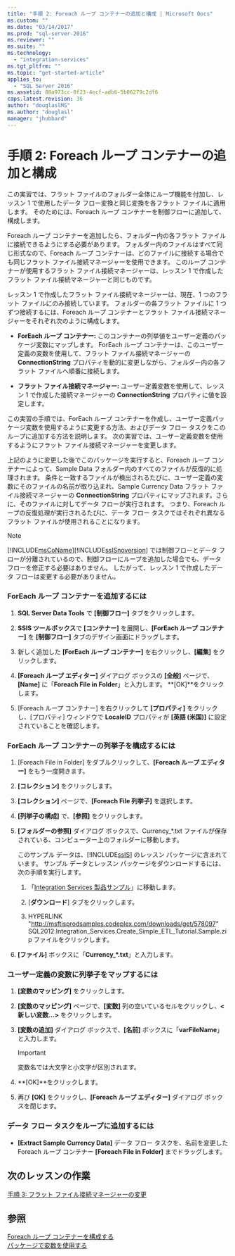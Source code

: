 ```yaml
---
title: "手順 2: Foreach ループ コンテナーの追加と構成 | Microsoft Docs"
ms.custom: ""
ms.date: "03/14/2017"
ms.prod: "sql-server-2016"
ms.reviewer: ""
ms.suite: ""
ms.technology: 
  - "integration-services"
ms.tgt_pltfrm: ""
ms.topic: "get-started-article"
applies_to: 
  - "SQL Server 2016"
ms.assetid: 88a973cc-0f23-4ecf-adb6-5b06279c2df6
caps.latest.revision: 36
author: "douglaslMS"
ms.author: "douglasl"
manager: "jhubbard"
---
```

# 手順 2: Foreach ループ コンテナーの追加と構成
この実習では、フラット ファイルのフォルダー全体にループ機能を付加し、レッスン 1 で使用したデータ フロー変換と同じ変換を各フラット ファイルに適用します。 そのためには、Foreach ループ コンテナーを制御フローに追加して、構成します。  
  
Foreach ループ コンテナーを追加したら、フォルダー内の各フラット ファイルに接続できるようにする必要があります。 フォルダー内のファイルはすべて同じ形式なので、Foreach ループ コンテナーは、どのファイルに接続する場合でも同じフラット ファイル接続マネージャーを使用できます。 このループ コンテナーが使用するフラット ファイル接続マネージャーは、レッスン 1 で作成したフラット ファイル接続マネージャーと同じものです。  
  
レッスン 1 で作成したフラット ファイル接続マネージャーは、現在、1 つのフラット ファイルにのみ接続しています。 フォルダーの各フラット ファイルに 1 つずつ接続するには、Foreach ループ コンテナーとフラット ファイル接続マネージャーをそれぞれ次のように構成します。  
  
-   **ForEach ループ コンテナー:** このコンテナーの列挙値をユーザー定義のパッケージ変数にマップします。 ForEach ループ コンテナーは、このユーザー定義の変数を使用して、フラット ファイル接続マネージャーの **ConnectionString** プロパティを動的に変更しながら、フォルダー内の各フラット ファイルへ順番に接続します。  
  
-   **フラット ファイル接続マネージャー:** ユーザー定義変数を使用して、レッスン 1 で作成した接続マネージャーの **ConnectionString** プロパティに値を設定します。  
  
この実習の手順では、ForEach ループ コンテナーを作成し、ユーザー定義パッケージ変数を使用するように変更する方法、およびデータ フロー タスクをこのループに追加する方法を説明します。 次の実習では、ユーザー定義変数を使用するようにフラット ファイル接続マネージャーを変更します。  
  
上記のように変更した後でこのパッケージを実行すると、Foreach ループ コンテナーによって、Sample Data フォルダー内のすべてのファイルが反復的に処理されます。 条件と一致するファイルが検出されるたびに、ユーザー定義の変数にそのファイルの名前が取り込まれ、Sample Currency Data フラット ファイル接続マネージャーの **ConnectionString** プロパティにマップされます。さらに、そのファイルに対してデータ フローが実行されます。 つまり、Foreach ループの反復処理が実行されるたびに、データ フロー タスクではそれぞれ異なるフラット ファイルが使用されることになります。  
  
> [!NOTE]  
> [!INCLUDE[msCoName](../includes/msconame-md.md)][!INCLUDE[ssISnoversion](../includes/ssisnoversion-md.md)] では制御フローとデータ フローが分離されているので、制御フローにループを追加した場合でも、データ フローを修正する必要はありません。 したがって、レッスン 1 で作成したデータ フローは変更する必要がありません。  
  
### ForEach ループ コンテナーを追加するには  
  
1.  **SQL Server Data Tools** で **[制御フロー]** タブをクリックします。  
  
2.  **SSIS ツールボックス**で **[コンテナー]** を展開し、**[ForEach ループ コンテナー]** を **[制御フロー]** タブのデザイン画面にドラッグします。  
  
3.  新しく追加した **[ForEach ループ コンテナー]** を右クリックし、**[編集]** をクリックします。  
  
4.  **[Foreach ループ エディター]** ダイアログ ボックスの **[全般]** ページで、**[Name]** に「**Foreach File in Folder**」と入力します。 **[OK]**をクリックします。  
  
5.  [Foreach ループ コンテナー] を右クリックして **[プロパティ]** をクリックし、[プロパティ] ウィンドウで **LocaleID** プロパティが **[英語 (米国)]** に設定されていることを確認します。  
  
### ForEach ループ コンテナーの列挙子を構成するには  
  
1.  [Foreach File in Folder] をダブルクリックして、**[Foreach ループ エディター]** をもう一度開きます。  
  
2.  **[コレクション]** をクリックします。  
  
3.  **[コレクション]** ページで、**[Foreach File 列挙子]** を選択します。  
  
4.  **[列挙子の構成]** で、**[参照]** をクリックします。  
  
5.  **[フォルダーの参照]** ダイアログ ボックスで、Currency_*.txt ファイルが保存されている、コンピューター上のフォルダーに移動します。  
  
    このサンプル データは、[!INCLUDE[ssIS](../includes/ssis-md.md)] のレッスン パッケージに含まれています。 サンプル データとレッスン パッケージをダウンロードするには、次の手順を実行します。  
  
    1.  「[Integration Services 製品サンプル](http://go.microsoft.com/fwlink/?LinkId=275027)」に移動します。  
  
    2.  [**ダウンロード**] タブをクリックします。  
  
    3.  HYPERLINK "http://msftisprodsamples.codeplex.com/downloads/get/578097" SQL2012.Integration_Services.Create_Simple_ETL_Tutorial.Sample.zip ファイルをクリックします。  
  
6.  **[ファイル]** ボックスに「**Currency_\*.txt**」と入力します。  
  
### ユーザー定義の変数に列挙子をマップするには  
  
1.  **[変数のマッピング]** をクリックします。  
  
2.  **[変数のマッピング]** ページで、**[変数]** 列の空いているセルをクリックし、**\<新しい変数…>** をクリックします。  
  
3.  **[変数の追加]** ダイアログ ボックスで、**[名前]** ボックスに「**varFileName**」と入力します。  
  
    > [!IMPORTANT]  
    > 変数名では大文字と小文字が区別されます。  
  
4.  **[OK]**をクリックします。  
  
5.  再び **[OK]** をクリックし、**[Foreach ループ エディター]** ダイアログ ボックスを閉じます。  
  
### データ フロー タスクをループに追加するには  
  
-   **[Extract Sample Currency Data]** データ フロー タスクを、名前を変更した Foreach ループ コンテナー **[Foreach File in Folder]** までドラッグします。  
  
## 次のレッスンの作業  
[手順 3: フラット ファイル接続マネージャーの変更](../integration-services/step-3-modifying-the-flat-file-connection-manager.md)  
  
## 参照  
[Foreach ループ コンテナーを構成する](../Topic/Configure%20a%20Foreach%20Loop%20Container.md)  
[パッケージで変数を使用する](../Topic/Use%20Variables%20in%20Packages.md)  
  
  
  
